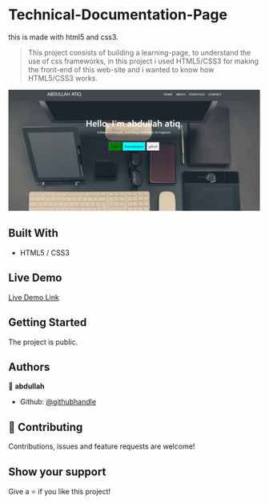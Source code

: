 # Technical-Documentation-Page
this is made with html5 and css3.
> This project consists of building a learning-page, to understand the use of css frameworks, in this project i used HTML5/CSS3 for making the front-end of this web-site and i wanted to know how HTML5/CSS3 works.

![Alt text](https://github.com/abdullah-FullStackDev/personal-portfolio/blob/main/ss%20(4).png)

## Built With

- HTML5 / CSS3

## Live Demo

[Live Demo Link](https://abdullah-fullstackdev.github.io/personal-portfolio/)

## Getting Started

The project is public.

## Authors

👤 **abdullah**

- Github: [@githubhandle](https://github.com/abdullah-FullStackDev)


## 🤝 Contributing

Contributions, issues and feature requests are welcome!

## Show your support

Give a ⭐️ if you like this project!


